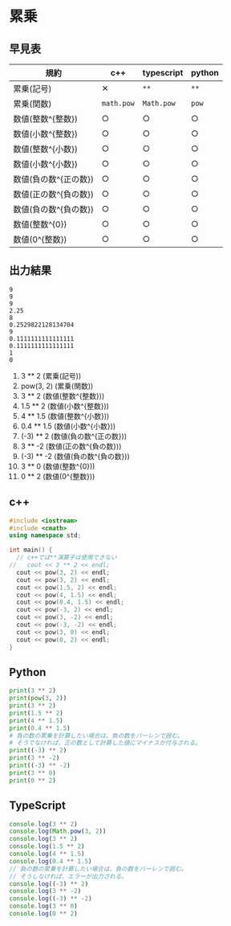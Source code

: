 # 累乗

## 早見表

|規約                     |c++        |typescript|python|
|-------------------------|-----------|----------|------|
|累乗(記号)                |✕         |`**`      |`**`  |
|累乗(関数)                |`math.pow` |`Math.pow`|`pow` |
|数値(整数^{整数})         |○          |○         |○     |
|数値(小数^{整数})         |○          |○         |○     |
|数値(整数^{小数})         |○          |○         |○     |
|数値(小数^{小数})         |○          |○         |○     |
|数値(負の数^{正の数})     |○          |○         |○     |
|数値(正の数^{負の数})     |○          |○         |○     |
|数値(負の数^{負の数})     |○          |○         |○     |
|数値(整数^{0})           |○          |○         |○     |
|数値(0^{整数})           |○          |○         |○     |

## 出力結果

```
9
9
9
2.25
8
0.2529822128134704
9
0.1111111111111111
0.1111111111111111
1
0
```

1. 3 ** 2 (累乗(記号))
2. pow(3, 2) (累乗(関数))
3. 3 ** 2 (数値(整数^{整数}))
4. 1.5 ** 2 (数値(小数^{整数}))
5. 4 ** 1.5 (数値(整数^{小数}))
6. 0.4 ** 1.5 (数値(小数^{小数}))
7. (-3) ** 2 (数値(負の数^{正の数}))
8. 3 ** -2 (数値(正の数^{負の数}))
9. (-3) ** -2 (数値(負の数^{負の数}))
10. 3 ** 0 (数値(整数^{0}))
11. 0 ** 2 (数値(0^{整数}))

## c++

```c++
#include <iostream>
#include <cmath>
using namespace std;

int main() {
  // c++では**演算子は使用できない
//   cout << 3 ** 2 << endl;
  cout << pow(3, 2) << endl;
  cout << pow(3, 2) << endl;
  cout << pow(1.5, 2) << endl;
  cout << pow(4, 1.5) << endl;
  cout << pow(0.4, 1.5) << endl;
  cout << pow(-3, 2) << endl;
  cout << pow(3, -2) << endl;
  cout << pow(-3, -2) << endl;
  cout << pow(3, 0) << endl;
  cout << pow(0, 2) << endl;
}
```

## Python

```python
print(3 ** 2)
print(pow(3, 2))
print(3 ** 2)
print(1.5 ** 2)
print(4 ** 1.5)
print(0.4 ** 1.5)
# 負の数の累乗を計算したい場合は、負の数をパーレンで囲む。
# そうでなければ、正の数として計算した値にマイナスが付与される。
print((-3) ** 2)
print(3 ** -2)
print((-3) ** -2)
print(3 ** 0)
print(0 ** 2)

```

## TypeScript

```ts
console.log(3 ** 2)
console.log(Math.pow(3, 2))
console.log(3 ** 2)
console.log(1.5 ** 2)
console.log(4 ** 1.5)
console.log(0.4 ** 1.5)
// 負の数の累乗を計算したい場合は、負の数をパーレンで囲む。
// そうしなければ、エラーが出力される。
console.log((-3) ** 2)
console.log(3 ** -2)
console.log((-3) ** -2)
console.log(3 ** 0)
console.log(0 ** 2)

```